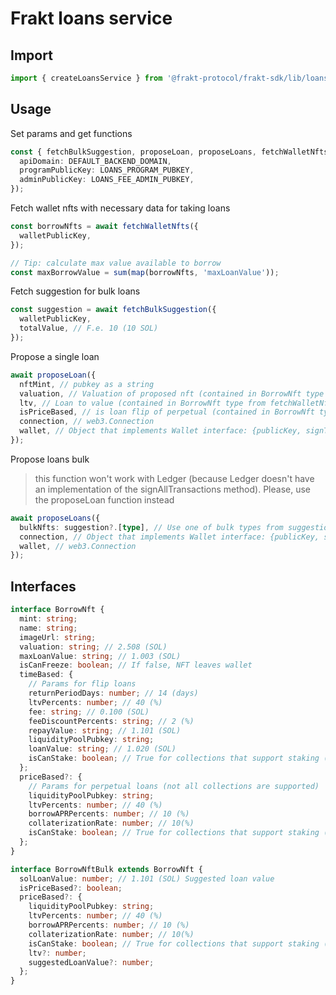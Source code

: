 # Frakt loans service

## Import

```typescript
import { createLoansService } from '@frakt-protocol/frakt-sdk/lib/loans/loansService';
```

## Usage

Set params and get functions

```typescript
const { fetchBulkSuggestion, proposeLoan, proposeLoans, fetchWalletNfts } = createLoansService({
  apiDomain: DEFAULT_BACKEND_DOMAIN,
  programPublicKey: LOANS_PROGRAM_PUBKEY,
  adminPublicKey: LOANS_FEE_ADMIN_PUBKEY,
});
```

Fetch wallet nfts with necessary data for taking loans

```typescript
const borrowNfts = await fetchWalletNfts({
  walletPublicKey,
});

// Tip: calculate max value available to borrow
const maxBorrowValue = sum(map(borrowNfts, 'maxLoanValue'));
```

Fetch suggestion for bulk loans

```typescript
const suggestion = await fetchBulkSuggestion({
  walletPublicKey,
  totalValue, // F.e. 10 (10 SOL)
});
```

Propose a single loan

```typescript
await proposeLoan({
  nftMint, // pubkey as a string
  valuation, // Valuation of proposed nft (contained in BorrowNft type from fetchWalletNfts)
  ltv, // Loan to value (contained in BorrowNft type from fetchWalletNfts)
  isPriceBased, // is loan flip of perpetual (contained in BorrowNft type from fetchWalletNfts)
  connection, // web3.Connection
  wallet, // Object that implements Wallet interface: {publicKey, signTransaction, signAllTransactions}
});
```

Propose loans bulk

> this function won't work with Ledger (because Ledger doesn't have an implementation of the signAllTransactions method). Please, use the proposeLoan function instead

```typescript
await proposeLoans({
  bulkNfts: suggestion?.[type], // Use one of bulk types from suggestion object from fetchBulkSuggestion func
  connection, // Object that implements Wallet interface: {publicKey, signTransaction, signAllTransactions}
  wallet, // web3.Connection
});
```

## Interfaces

```typescript
interface BorrowNft {
  mint: string;
  name: string;
  imageUrl: string;
  valuation: string; // 2.508 (SOL)
  maxLoanValue: string; // 1.003 (SOL)
  isCanFreeze: boolean; // If false, NFT leaves wallet
  timeBased: {
    // Params for flip loans
    returnPeriodDays: number; // 14 (days)
    ltvPercents: number; // 40 (%)
    fee: string; // 0.100 (SOL)
    feeDiscountPercents: string; // 2 (%)
    repayValue: string; // 1.101 (SOL)
    liquidityPoolPubkey: string;
    loanValue: string; // 1.020 (SOL)
    isCanStake: boolean; // True for collections that support staking (f.e. deGods)
  };
  priceBased?: {
    // Params for perpetual loans (not all collections are supported)
    liquidityPoolPubkey: string;
    ltvPercents: number; // 40 (%)
    borrowAPRPercents: number; // 10 (%)
    collaterizationRate: number; // 10(%)
    isCanStake: boolean; // True for collections that support staking (f.e. deGods)
  };
}
```

```typescript
interface BorrowNftBulk extends BorrowNft {
  solLoanValue: number; // 1.101 (SOL) Suggested loan value
  isPriceBased?: boolean;
  priceBased?: {
    liquidityPoolPubkey: string;
    ltvPercents: number; // 40 (%)
    borrowAPRPercents: number; // 10 (%)
    collaterizationRate: number; // 10(%)
    isCanStake: boolean; // True for collections that support staking (f.e. deGods)
    ltv?: number;
    suggestedLoanValue?: number;
  };
}
```
